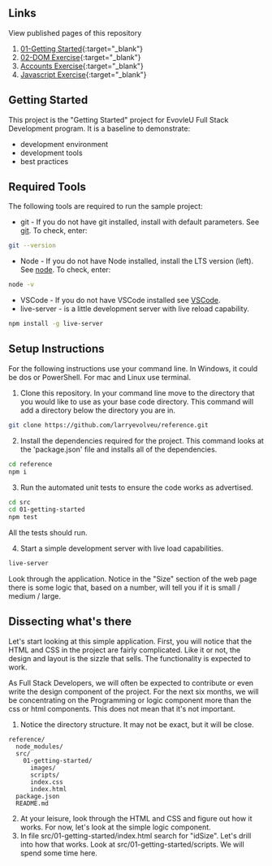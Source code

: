 ## Links

View published pages of this repository

1. [01-Getting Started](https://trishachi.github.io/cohort3/src/01-getting-started/){:target="\_blank"}
2. [02-DOM Exercise](https://trishachi.github.io/cohort3/src/02-dom/){:target="\_blank"}
3. [Accounts Exercise](https://trishachi.github.io/cohort3/src/03-objects/){:target="\_blank"}
4. [Javascript Exercise](https://trishachi.github.io/cohort3/src/javascript/){:target="\_blank"}

## Getting Started

This project is the "Getting Started" project for EvovleU Full Stack Development program. It is a baseline to demonstrate:

- development environment
- development tools
- best practices

## Required Tools

The following tools are required to run the sample project:

- git - If you do not have git installed, install with default parameters. See [git](https://git-scm.com). To check, enter:

```sh
git --version
```

- Node - If you do not have Node installed, install the LTS version (left). See [node](https://nodejs.org/en/). To check, enter:

```sh
node -v
```

- VSCode - If you do not have VSCode installed see [VSCode](https://code.visualstudio.com/).
- live-server - is a little development server with live reload capability.

```sh
npm install -g live-server
```

## Setup Instructions

For the following instructions use your command line. In Windows, it could be dos or PowerShell. For mac and Linux use terminal.

1. Clone this repository. In your command line move to the directory that you would like to use as your base code directory. This command will add a directory below the directory you are in.

```sh
git clone https://github.com/larryevolveu/reference.git
```

2. Install the dependencies required for the project. This command looks at the 'package.json' file and installs all of the dependencies.

```sh
cd reference
npm i
```

3. Run the automated unit tests to ensure the code works as advertised.

```sh
cd src
cd 01-getting-started
npm test
```

All the tests should run.

4. Start a simple development server with live load capabilities.

```sh
live-server
```

Look through the application. Notice in the "Size" section of the web page there is some logic that, based on a number, will tell you if it is small / medium / large.

## Dissecting what's there

Let's start looking at this simple application. First, you will notice that the HTML and CSS in the project are fairly complicated. Like it or not, the design and layout is the sizzle that sells. The functionality is expected to work.

As Full Stack Developers, we will often be expected to contribute or even write the design component of the project. For the next six months, we will be concentrating on the Programming or logic component more than the css or html components. This does not mean that it's not important.

1. Notice the directory structure. It may not be exact, but it will be close.

```
reference/
  node_modules/
  src/
    01-getting-started/
      images/
      scripts/
      index.css
      index.html
  package.json
  README.md
```

2. At your leisure, look through the HTML and CSS and figure out how it works. For now, let's look at the simple logic component.
3. In file src/01-getting-started/index.html search for "idSize". Let's drill into how that works. Look at src/01-getting-started/scripts. We will spend some time here.
